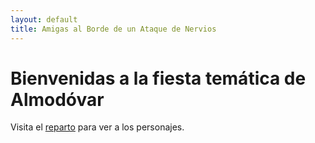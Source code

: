 ```yaml
---
layout: default
title: Amigas al Borde de un Ataque de Nervios
---
```


# Bienvenidas a la fiesta temática de Almodóvar

Visita el [reparto](./reparto/) para ver a los personajes.
